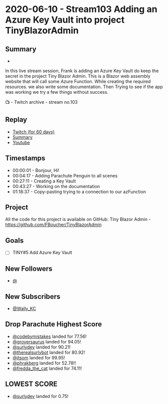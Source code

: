 
# 2020-06-10 - Stream103 Adding an Azure Key Vault into project TinyBlazorAdmin

## Summary
-

In this live stream session, Frank is adding an Azure Key Vault do keep the secret in the project Tiny Blazor Admin. This is a Blazor web assembly website that will call some Azure Function. While creating the required resources.  we also write some documentation. Then Trying to see if the app was working we try a few things without success.

📺 - Twitch archive - stream no.103

## Replay


- [Twitch (for 60 days)](https://www.twitch.tv/videos/)
- [Summary](https://youtu.be/ZjnmPOH5404)
- [Youtube](https://youtu.be/tbuFZZCxO-Y)


## Timestamps


- 00:00:01 - Bonjour, Hi!
- 00:04:17 - Adding Parachute Penguin to all scenes
- 00:27:11 - Creating a Key Vault
- 00:43:27 - Working on the documentation
- 01:18:37 - Copy-pasting trying to a connection to our azFunction 



Project
-------

All the code for this project is available on GitHub: Tiny Blazor Admin - https://github.com/FBoucher/TinyBlazorAdmin


Goals
-----

- [ ] TINY#5 Add Azure Key Vault


New Followers
-------------

- [@](https://www.twitch.tv/)


New Subscribers
---------------

- [@Wally_KC](https://www.twitch.tv/Wally_KC)



Drop Parachute Highest Score
----------------------------

- [@codebymistakes](https://www.twitch.tv/) landed for 77.56!
- [@groversaurus](https://www.twitch.tv/) landed for 94.05!
- [@surlydev](https://www.twitch.tv/) landed for 90.21!
- [@therealsurlybot](https://www.twitch.tv/) landed for 80.92!
- [@jtsom](https://www.twitch.tv/) landed for 99.95!
- [@phrakberg](https://www.twitch.tv/) landed for 52.78!!
- [@fredda_the_cat](https://www.twitch.tv/) landed for 74.11!


LOWEST SCORE
------------

- [@surlydev](https://www.twitch.tv/) landed for 0.75!


